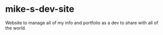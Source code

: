 # mike-s-dev-site
Website to manage all of my info and portfolio as a dev to share with all of the world.
